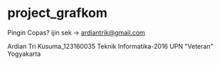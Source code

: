 # project_grafkom

Pingin Copas? ijin sek -> ardiantrik@gmail.com


Ardian Tri Kusuma_123160035
Teknik Informatika-2016
UPN "Veteran" Yogyakarta
